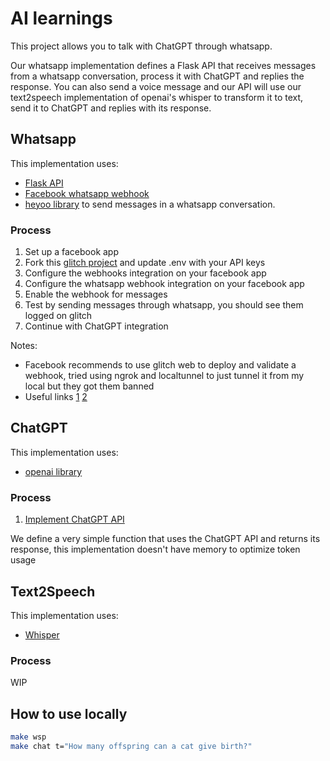 # AI learnings

This project allows you to talk with ChatGPT through whatsapp.

Our whatsapp implementation defines a Flask API that receives messages from a whatsapp conversation, process it with ChatGPT and replies the response.
You can also send a voice message and our API will use our text2speech implementation of openai's whisper to transform it to text, send it to ChatGPT and replies with its response.

## Whatsapp

This implementation uses:

- [Flask API](https://github.com/pallets/flask)
- [Facebook whatsapp webhook](https://github.com/Neurotech-HQ/heyoo/#setting-up)
- [heyoo library](https://github.com/Neurotech-HQ/heyoo/) to send messages in a whatsapp conversation.

### Process

1. Set up a facebook app
2. Fork this [glitch project](https://glitch.com/edit/#!/splashy-suave-muskox) and update .env with your API keys
3. Configure the webhooks integration on your facebook app
4. Configure the whatsapp webhook integration on your facebook app
5. Enable the webhook for messages
6. Test by sending messages through whatsapp, you should see them logged on glitch
7. Continue with ChatGPT integration

Notes:

- Facebook recommends to use glitch web to deploy and validate a webhook, tried using ngrok and localtunnel to just tunnel it from my local but they got them banned
- Useful links [1](https://developers.facebook.com/docs/whatsapp/sample-app-endpoints#cloud-api-sample-app-endpoint) [2](https://developers.facebook.com/docs/whatsapp/cloud-api/get-started#configure-webhooks)

## ChatGPT

This implementation uses:

- [openai library](https://github.com/openai/openai-python)

### Process

1. [Implement ChatGPT API](https://platform.openai.com/docs/guides/speech-to-text/quickstart)

We define a very simple function that uses the ChatGPT API and returns its response, this implementation doesn't have memory to optimize token usage

## Text2Speech

This implementation uses:

- [Whisper](https://github.com/openai/whisper/)

### Process

WIP

## How to use locally

```bash
make wsp
make chat t="How many offspring can a cat give birth?"
```
